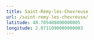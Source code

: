 ```yaml
---
title: Saint-Rémy-lès-Chevreuse
url: /saint-remy-les-chevreuse/
latitude: 48.705488800000005
longitude: 2.0711090000000003
---
```

